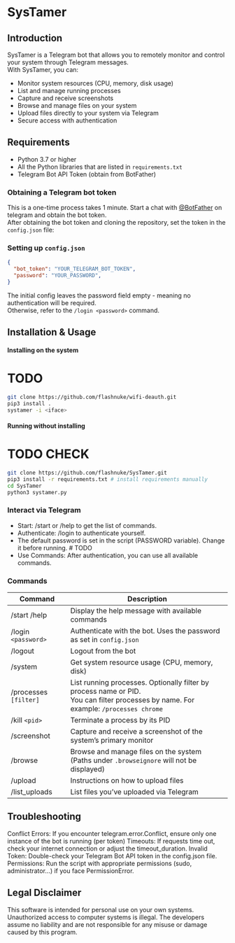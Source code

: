 # SysTamer

## Introduction

SysTamer is a Telegram bot that allows you to remotely monitor and control your system through Telegram messages. 
</br> With SysTamer, you can:

* Monitor system resources (CPU, memory, disk usage)
* List and manage running processes
* Capture and receive screenshots
* Browse and manage files on your system
* Upload files directly to your system via Telegram
* Secure access with authentication

## Requirements

* Python 3.7 or higher
* All the Python libraries that are listed in `requirements.txt`
* Telegram Bot API Token (obtain from BotFather)

### Obtaining a Telegram bot token
This is a one-time process takes 1 minute. Start a chat with [@BotFather](https://core.telegram.org/bots/faq#how-do-i-create-a-bot) on telegram and obtain the bot token.
</br>
After obtaining the bot token and cloning the repository, set the token in the `config.json` file:

### Setting up `config.json`
```json
{
  "bot_token": "YOUR_TELEGRAM_BOT_TOKEN",
  "password": "YOUR_PASSWORD",
}
```
The initial config leaves the password field empty - meaning no authentication will be required.</br>
Otherwise, refer to the `/login <password>` command.

## Installation & Usage
#### Installing on the system
 # TODO 
```bash
git clone https://github.com/flashnuke/wifi-deauth.git
pip3 install .
systamer -i <iface>
```

#### Running without installing 
 # TODO CHECK
```bash
git clone https://github.com/flashnuke/SysTamer.git
pip3 install -r requirements.txt # install requirements manually
cd SysTamer
python3 systamer.py
```

### Interact via Telegram
* Start: /start or /help to get the list of commands.
* Authenticate: /login <password> to authenticate yourself.
* The default password is set in the script (PASSWORD variable). Change it before running. # TODO 
* Use Commands: After authentication, you can use all available commands.

### Commands
| Command | Description |
|----------|---------------|
| /start  /help   | Display the help message with available commands     |
| /login `<password> `    | Authenticate with the bot. Uses the password as set in `config.json`   |
| /logout   | Logout from the bot     |
| /system     | Get system resource usage (CPU, memory, disk)   |
| /processes `[filter]`   | List running processes. Optionally filter by process name or PID. </br> You can filter processes by name. For example: `/processes chrome`     |
| /kill `<pid>`    | Terminate a process by its PID   |
| /screenshot   | Capture and receive a screenshot of the system’s primary monitor     |
| /browse     | Browse and manage files on the system (Paths under `.browseignore` will not be displayed)   |
| /upload     | Instructions on how to upload files   |
| /list_uploads     | List files you’ve uploaded via Telegram   |


## Troubleshooting
Conflict Errors: If you encounter telegram.error.Conflict, ensure only one instance of the bot is running (per token)
Timeouts: If requests time out, check your internet connection or adjust the timeout_duration.
Invalid Token: Double-check your Telegram Bot API token in the config.json file.
Permissions: Run the script with appropriate permissions (sudo, administrator...) if you face PermissionError.

## Legal Disclaimer
This software is intended for personal use on your own systems. Unauthorized access to computer systems is illegal. The developers assume no liability and are not responsible for any misuse or damage caused by this program.
